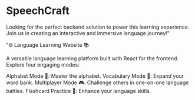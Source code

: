 # SpeechCraft
Looking for the perfect backend solution to power this learning experience. Join us in creating an interactive and immersive language journey!"

"🌐 Language Learning Website 📚

A versatile language learning platform built with React for the frontend. Explore four engaging modes:

Alphabet Mode 📝: Master the alphabet.
Vocabulary Mode 📖: Expand your word bank.
Multiplayer Mode 🎮: Challenge others in one-on-one language battles.
Flashcard Practice 🧠: Enhance your language skills.
